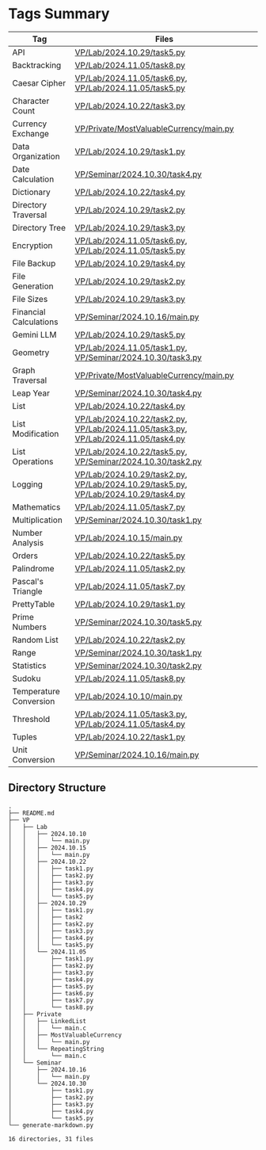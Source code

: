 # Tags Summary

| Tag | Files |
| --- | ----- |
| API | [VP/Lab/2024.10.29/task5.py](VP/Lab/2024.10.29/task5.py) |
| Backtracking | [VP/Lab/2024.11.05/task8.py](VP/Lab/2024.11.05/task8.py) |
| Caesar Cipher | [VP/Lab/2024.11.05/task6.py](VP/Lab/2024.11.05/task6.py), [VP/Lab/2024.11.05/task5.py](VP/Lab/2024.11.05/task5.py) |
| Character Count | [VP/Lab/2024.10.22/task3.py](VP/Lab/2024.10.22/task3.py) |
| Currency Exchange | [VP/Private/MostValuableCurrency/main.py](VP/Private/MostValuableCurrency/main.py) |
| Data Organization | [VP/Lab/2024.10.29/task1.py](VP/Lab/2024.10.29/task1.py) |
| Date Calculation | [VP/Seminar/2024.10.30/task4.py](VP/Seminar/2024.10.30/task4.py) |
| Dictionary | [VP/Lab/2024.10.22/task4.py](VP/Lab/2024.10.22/task4.py) |
| Directory Traversal | [VP/Lab/2024.10.29/task2.py](VP/Lab/2024.10.29/task2.py) |
| Directory Tree | [VP/Lab/2024.10.29/task3.py](VP/Lab/2024.10.29/task3.py) |
| Encryption | [VP/Lab/2024.11.05/task6.py](VP/Lab/2024.11.05/task6.py), [VP/Lab/2024.11.05/task5.py](VP/Lab/2024.11.05/task5.py) |
| File Backup | [VP/Lab/2024.10.29/task4.py](VP/Lab/2024.10.29/task4.py) |
| File Generation | [VP/Lab/2024.10.29/task2.py](VP/Lab/2024.10.29/task2.py) |
| File Sizes | [VP/Lab/2024.10.29/task3.py](VP/Lab/2024.10.29/task3.py) |
| Financial Calculations | [VP/Seminar/2024.10.16/main.py](VP/Seminar/2024.10.16/main.py) |
| Gemini LLM | [VP/Lab/2024.10.29/task5.py](VP/Lab/2024.10.29/task5.py) |
| Geometry | [VP/Lab/2024.11.05/task1.py](VP/Lab/2024.11.05/task1.py), [VP/Seminar/2024.10.30/task3.py](VP/Seminar/2024.10.30/task3.py) |
| Graph Traversal | [VP/Private/MostValuableCurrency/main.py](VP/Private/MostValuableCurrency/main.py) |
| Leap Year | [VP/Seminar/2024.10.30/task4.py](VP/Seminar/2024.10.30/task4.py) |
| List | [VP/Lab/2024.10.22/task4.py](VP/Lab/2024.10.22/task4.py) |
| List Modification | [VP/Lab/2024.10.22/task2.py](VP/Lab/2024.10.22/task2.py), [VP/Lab/2024.11.05/task3.py](VP/Lab/2024.11.05/task3.py), [VP/Lab/2024.11.05/task4.py](VP/Lab/2024.11.05/task4.py) |
| List Operations | [VP/Lab/2024.10.22/task5.py](VP/Lab/2024.10.22/task5.py), [VP/Seminar/2024.10.30/task2.py](VP/Seminar/2024.10.30/task2.py) |
| Logging | [VP/Lab/2024.10.29/task2.py](VP/Lab/2024.10.29/task2.py), [VP/Lab/2024.10.29/task5.py](VP/Lab/2024.10.29/task5.py), [VP/Lab/2024.10.29/task4.py](VP/Lab/2024.10.29/task4.py) |
| Mathematics | [VP/Lab/2024.11.05/task7.py](VP/Lab/2024.11.05/task7.py) |
| Multiplication | [VP/Seminar/2024.10.30/task1.py](VP/Seminar/2024.10.30/task1.py) |
| Number Analysis | [VP/Lab/2024.10.15/main.py](VP/Lab/2024.10.15/main.py) |
| Orders | [VP/Lab/2024.10.22/task5.py](VP/Lab/2024.10.22/task5.py) |
| Palindrome | [VP/Lab/2024.11.05/task2.py](VP/Lab/2024.11.05/task2.py) |
| Pascal's Triangle | [VP/Lab/2024.11.05/task7.py](VP/Lab/2024.11.05/task7.py) |
| PrettyTable | [VP/Lab/2024.10.29/task1.py](VP/Lab/2024.10.29/task1.py) |
| Prime Numbers | [VP/Seminar/2024.10.30/task5.py](VP/Seminar/2024.10.30/task5.py) |
| Random List | [VP/Lab/2024.10.22/task2.py](VP/Lab/2024.10.22/task2.py) |
| Range | [VP/Seminar/2024.10.30/task1.py](VP/Seminar/2024.10.30/task1.py) |
| Statistics | [VP/Seminar/2024.10.30/task2.py](VP/Seminar/2024.10.30/task2.py) |
| Sudoku | [VP/Lab/2024.11.05/task8.py](VP/Lab/2024.11.05/task8.py) |
| Temperature Conversion | [VP/Lab/2024.10.10/main.py](VP/Lab/2024.10.10/main.py) |
| Threshold | [VP/Lab/2024.11.05/task3.py](VP/Lab/2024.11.05/task3.py), [VP/Lab/2024.11.05/task4.py](VP/Lab/2024.11.05/task4.py) |
| Tuples | [VP/Lab/2024.10.22/task1.py](VP/Lab/2024.10.22/task1.py) |
| Unit Conversion | [VP/Seminar/2024.10.16/main.py](VP/Seminar/2024.10.16/main.py) |

## Directory Structure

```
.
├── README.md
├── VP
│   ├── Lab
│   │   ├── 2024.10.10
│   │   │   └── main.py
│   │   ├── 2024.10.15
│   │   │   └── main.py
│   │   ├── 2024.10.22
│   │   │   ├── task1.py
│   │   │   ├── task2.py
│   │   │   ├── task3.py
│   │   │   ├── task4.py
│   │   │   └── task5.py
│   │   ├── 2024.10.29
│   │   │   ├── task1.py
│   │   │   ├── task2
│   │   │   ├── task2.py
│   │   │   ├── task3.py
│   │   │   ├── task4.py
│   │   │   └── task5.py
│   │   └── 2024.11.05
│   │       ├── task1.py
│   │       ├── task2.py
│   │       ├── task3.py
│   │       ├── task4.py
│   │       ├── task5.py
│   │       ├── task6.py
│   │       ├── task7.py
│   │       └── task8.py
│   ├── Private
│   │   ├── LinkedList
│   │   │   └── main.c
│   │   ├── MostValuableCurrency
│   │   │   └── main.py
│   │   └── RepeatingString
│   │       └── main.c
│   └── Seminar
│       ├── 2024.10.16
│       │   └── main.py
│       └── 2024.10.30
│           ├── task1.py
│           ├── task2.py
│           ├── task3.py
│           ├── task4.py
│           └── task5.py
└── generate-markdown.py

16 directories, 31 files
```
